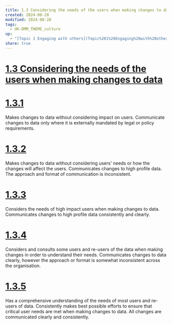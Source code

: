 ```yaml
---
title: 1.3 Considering the needs of the users when making changes to data
created: 2024-08-28
modified: 2024-08-28
tags:
  - UK-DMM_THEME_culture
up:
  - "[Topic 1 Engaging with others](Topic%201%20Engaging%20with%20others.md)"
share: true
---
```

# [1.3 Considering the needs of the users when making changes to data](1.3%20Considering%20the%20needs%20of%20the%20users%20when%20making%20changes%20to%20data.md)
# [1.3.1](1.3.1.md)

Makes changes to data without considering impact on users. Communicate changes to data only where it is externally mandated by legal or policy requirements.

# [1.3.2](1.3.2.md)

Makes changes to data without considering users’ needs or how the changes will affect the users. Communicates changes to high profile data. The approach and format of communication is inconsistent.

# [1.3.3](1.3.3.md)

Considers the needs of high impact users when making changes to data. Communicates changes to high profile data consistently and clearly.

# [1.3.4](1.3.4.md)

Considers and consults some users and re-users of the data when making changes in order to understand their needs. Communicates changes to data clearly, however the approach or format is somewhat inconsistent across the organisation.

# [1.3.5](1.3.5.md)

Has a comprehensive understanding of the needs of most users and re-users of data. Consistently makes best possible efforts to ensure that critical user needs are met when making changes to data. All changes are communicated clearly and consistently.

